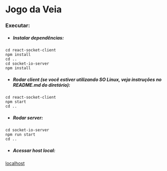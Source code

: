 # Jogo da Veia

### Executar:

- ##### Instalar dependências:

```
cd react-socket-client 
npm install
cd ..
cd socket-io-server
npm install
```

- ##### Rodar client (se você estiver utilizando SO Linux, veja instruções no README.md do diretório):

```
cd react-socket-client 
npm start
cd ..
```

- ##### Rodar server:

```
cd socket-io-server
npm run start
cd ..
```

- ##### Acessar host local:
[localhost](http://127.0.0.1:6969)

